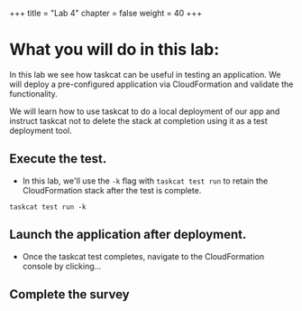 +++
title = "Lab 4"
chapter = false
weight = 40
+++

# What you will do in this lab:
In this lab we see how taskcat can be useful in testing an application.  We will deploy a pre-configured application via CloudFormation and validate the functionality.

We will learn how to use taskcat to do a local deployment of our app and instruct taskcat not to delete the stack at completion using it as a test deployment tool.


## Execute the test.

* In this lab, we'll use the `-k` flag with `taskcat test run` to retain the CloudFormation stack after the test is complete.

`taskcat test run -k`

## Launch the application after deployment.

* Once the taskcat test completes, navigate to the CloudFormation console by clicking...



## Complete the survey
